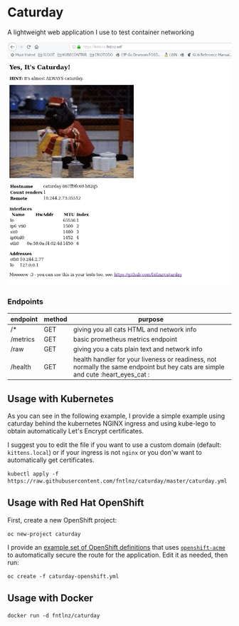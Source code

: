 # Caturday

A lightweight web application I use to test container networking

![caturday.png](caturday.png)


### Endpoints

| endpoint | method | purpose                                                                                                                           |
|----------|--------|-----------------------------------------------------------------------------------------------------------------------------------|
| /*       | GET    | giving you all cats HTML  and network info                                                                                        |
| /metrics | GET    | basic prometheus metrics endpoint                                                                                                 |
| /raw     | GET    | giving you a cats plain text and network info                                                                                     |
| /health  | GET    | health handler for your liveness or readiness, not normally the same endpoint but hey cats are simple and cute :heart_eyes_cat :  |


## Usage with Kubernetes

As you can see in the following example, I provide a simple example using
caturday behind the kubernetes NGINX ingress and using kube-lego to obtain automatically
Let's Encrypt certificates.

I suggest you to edit the file if you want to use a custom domain (default: `kittens.local`)
or if your ingress is not `nginx` or you don'w want to automatically get certificates.

```
kubectl apply -f https://raw.githubusercontent.com/fntlnz/caturday/master/caturday.yml
```

## Usage with Red Hat OpenShift

First, create a new OpenShift project:

```
oc new-project caturday
```

I provide an [example set of OpenShift definitions](caturday-openshift) that
uses [`openshift-acme`](https://github.com/tnozicka/openshift-acme) to
automatically secure the route for the application. Edit it as needed, then
run:

```
oc create -f caturday-openshift.yml
```

## Usage with Docker

```
docker run -d fntlnz/caturday
```

